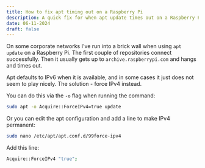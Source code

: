 ```yaml
---
title: How to fix apt timing out on a Raspberry Pi
description: A quick fix for when apt update times out on a Raspberry Pi when trying to access archive.raspberrypi.com
date: 06-11-2024
draft: false
---
```


On some corporate networks I've run into a brick wall when using `apt update` on a Raspberry Pi. The first couple of repositories connect successfully. Then it usually gets up to `archive.raspberrypi.com` and hangs and times out.

Apt defaults to IPv6 when it is available, and in some cases it just does not seem to play nicely. The solution - force IPv4 instead.

You can do this via the `-o` flag when running the command:

```bash
sudo apt -o Acquire::ForceIPv4=true update
```

Or you can edit the apt configuration and add a line to make IPv4 permanent:

```bash
sudo nano /etc/apt/apt.conf.d/99force-ipv4
```

Add this line:

```bash
Acquire::ForceIPv4 "true";
```
